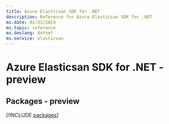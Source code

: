 ```yaml
---
title: Azure Elasticsan SDK for .NET
description: Reference for Azure Elasticsan SDK for .NET
ms.date: 01/31/2024
ms.topic: reference
ms.devlang: dotnet
ms.service: elasticsan
---
```

# Azure Elasticsan SDK for .NET - preview
## Packages - preview
[!INCLUDE [packages](elasticsan-index.md)]